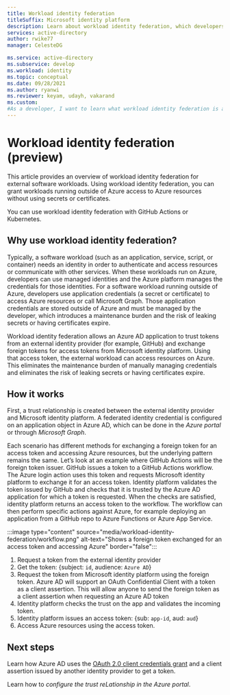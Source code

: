 ```yaml
---
title: Workload identity federation 
titleSuffix: Microsoft identity platform
description: Learn about workload identity federation, which developers use to grant workloads running outside of Azure access to Azure resources without using secrets or certificates. This eliminates the need for developers to store and maintain long-lived secrets or certificates outside of Azure.
services: active-directory
author: rwike77
manager: CelesteDG

ms.service: active-directory
ms.subservice: develop
ms.workload: identity
ms.topic: conceptual
ms.date: 09/28/2021
ms.author: ryanwi
ms.reviewer: keyam, udayh, vakarand
ms.custom: 
#As a developer, I want to learn what workload identity federation is and why I should use it. 
---
```


# Workload identity federation (preview)
This article provides an overview of workload identity federation for external software workloads. Using workload identity federation, you can grant workloads running outside of Azure access to Azure resources without using secrets or certificates.

You can use workload identity federation with GitHub Actions or Kubernetes.

## Why use workload identity federation?

Typically, a software workload (such as an application, service, script, or container) needs an identity in order to authenticate and access resources or communicate with other services.  When these workloads run on Azure, developers can use managed identities and the Azure platform manages the credentials for those identities.  For a software workload running outside of Azure, developers use application credentials (a secret or certificate) to access Azure resources or call Microsoft Graph.  Those application credentials are stored outside of Azure and must be managed by the developer, which introduces a maintenance burden and the risk of leaking secrets or having certificates expire.

Workload identity federation allows an Azure AD application to trust tokens from an external identity provider (for example, GitHub) and exchange foreign tokens for access tokens from Microsoft identity platform.  Using that access token, the external workload can access resources on Azure. This eliminates the maintenance burden of manually managing credentials and eliminates the risk of leaking secrets or having certificates expire. 

## How it works
First, a trust relationship is created between the external identity provider and Microsoft identity platform. A federated identity credential is configured on an application object in Azure AD, which can be done in the *Azure portal* or through *Microsoft Graph*.

Each scenario has different methods for exchanging a foreign token for an access token and accessing Azure resources, but the underlying pattern remains the same. Let’s look at an example where GitHub Actions will be the foreign token issuer. GitHub issues a token to a GitHub Actions workflow. The Azure login action uses this token and requests Microsoft identity platform to exchange it for an access token. Identity platform validates the token issued by GitHub and checks that it is trusted by the Azure AD application for which a token is requested. When the checks are satisfied, identity platform returns an access token to the workflow. The workflow can then perform specific actions against Azure, for example deploying an application from a GitHub repo to Azure Functions or Azure App Service.  

:::image type="content" source="media/workload-identity-federation/workflow.png" alt-text="Shows a foreign token exchanged for an access token and accessing Azure" border="false":::

1. Request a token from the external identity provider
1. Get the token: {subject: `id`, audience: `Azure AD`}
1. Request the token from Microsoft identity platform using the foreign token. Azure AD will support an OAuth Confidential Client with a token as a client assertion. This will allow anyone to send the foreign token as a client assertion when requesting an Azure AD token
1. Identity platform checks the trust on the app and validates the incoming token.
1. Identity platform issues an access token: {sub: `app-id`, aud: `aud`}
1. Access Azure resources using the access token. 

 
## Next steps
Learn how Azure AD uses the [OAuth 2.0 client credentials grant](v2-oauth2-client-creds-grant-flow.md#get-a-token) and a client assertion issued by another identity provider to get a token.

Learn how to *configure the trust reLationship in the Azure portal*.
